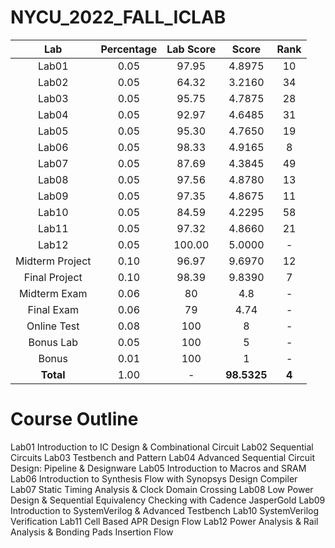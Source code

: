 # NYCU_2022_FALL_ICLAB

|  Lab  | Percentage | Lab Score | Score | Rank |
|:------:|:----------:|:------------:|:------------:|:------------:|
| Lab01           | 0.05 | 97.95 | 4.8975 | 10 | 
| Lab02           | 0.05 | 64.32 | 3.2160 | 34 | 
| Lab03           | 0.05 | 95.75 | 4.7875 | 28 |
| Lab04           | 0.05 | 92.97 | 4.6485 | 31 |
| Lab05           | 0.05 | 95.30 | 4.7650 | 19 |
| Lab06           | 0.05 | 98.33 | 4.9165 | 8 |
| Lab07           | 0.05 | 87.69 | 4.3845 | 49 |
| Lab08           | 0.05 | 97.56 | 4.8780 | 13 |
| Lab09           | 0.05 | 97.35 | 4.8675 | 11 |
| Lab10           | 0.05 | 84.59 | 4.2295 | 58 |
| Lab11           | 0.05 | 97.32 | 4.8660 | 21 |
| Lab12           | 0.05 | 100.00 | 5.0000 | - |
| Midterm Project | 0.10 | 96.97 | 9.6970 | 12 |
| Final Project   | 0.10 | 98.39 | 9.8390 | 7 | 
| Midterm Exam    | 0.06 | 80 | 4.8 | - |
| Final Exam      | 0.06 | 79 | 4.74 | - |
| Online Test     | 0.08 | 100 | 8 | - |
| Bonus Lab       | 0.05 | 100 | 5 | - |
| Bonus           | 0.01 | 100 | 1 | - |
| **Total**       | 1.00 | - | **98.5325** | **4** |

# Course Outline
Lab01 Introduction to IC Design & Combinational Circuit
Lab02 Sequential Circuits
Lab03 Testbench and Pattern
Lab04 Advanced Sequential Circuit Design: Pipeline & Designware
Lab05 Introduction to Macros and SRAM
Lab06 Introduction to Synthesis Flow with Synopsys Design Compiler
Lab07 Static Timing Analysis & Clock Domain Crossing
Lab08 Low Power Design & Sequential Equivalency Checking with Cadence JasperGold
Lab09 Introduction to SystemVerilog & Advanced Testbench
Lab10 SystemVerilog Verification
Lab11 Cell Based APR Design Flow
Lab12 Power Analysis & Rail Analysis & Bonding Pads Insertion Flow
